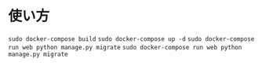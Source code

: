 # 使い方
`sudo docker-compose build` 
`sudo docker-compose up -d`
`sudo docker-compose run web python manage.py migrate`
`sudo docker-compose run web python manage.py migrate`